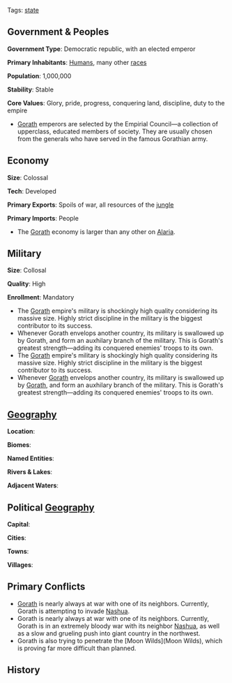 Tags: [state](States)

## Government & Peoples

**Government Type**: Democratic republic, with an elected emperor

**Primary Inhabitants**: [Humans](Humans), many other [races](Races)

**Population**: 1,000,000

**Stability**: Stable

**Core Values**: Glory, pride, progress, conquering land, discipline, duty to the empire

- [Gorath](Gorath) emperors are selected by the Empirial Council—a collection of upperclass, educated members of society. They are usually chosen from the generals who have served in the famous Gorathian army.


## Economy

**Size**: Colossal

**Tech**: Developed

**Primary Exports**: Spoils of war, all resources of the [jungle](Jungles)

**Primary Imports**: People

- The [Gorath](Gorath) economy is larger than any other on [Alaria](Alaria). 


## Military

**Size**: Collosal

**Quality**: High

**Enrollment**: Mandatory

- The [Gorath](Gorath) empire's military is shockingly high quality considering its massive size. Highly strict discipline in the military is the biggest contributor to its success.
- Whenever Gorath envelops another country, its military is swallowed up by Gorath, and form an auxhilary branch of the military. This is Gorath's greatest strength—adding its conquered enemies' troops to its own.
- The [Gorath](Gorath) empire's military is shockingly high quality considering its massive size. Highly strict discipline in the military is the biggest contributor to its success.
- Whenever [Gorath](Gorath) envelops another country, its military is swallowed up by [Gorath](Gorath), and form an auxhilary branch of the military. This is Gorath's greatest strength—adding its conquered enemies' troops to its own. 


## [Geography](Geography)

**Location**: 

**Biomes**: 

**Named Entities**:

**Rivers & Lakes**: 

**Adjacent Waters**: 


## Political [Geography](Geography)

**Capital**: 

**Cities**: 

**Towns**: 

**Villages**: 


## Primary Conflicts

- [Gorath](Gorath) is nearly always at war with one of its neighbors. Currently, Gorath is attempting to invade [Nashua](Nashua).
- Gorath is nearly always at war with one of its neighbors. Currently, Gorath is in an extremely bloody war with its neighbor [Nashua](Nashua), as well as a slow and grueling push into giant country in the northwest.
- Gorath is also trying to penetrate the [Moon Wilds](Moon Wilds), which is proving far more difficult than planned.


## History

